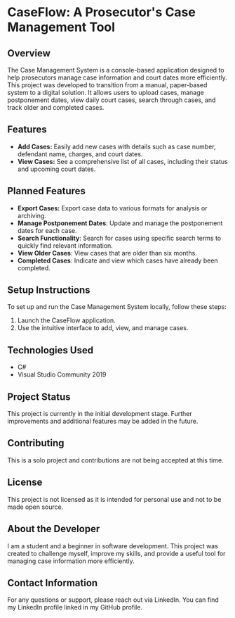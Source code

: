 # CaseFlow: A Prosecutor's Case Management Tool

## Overview
The Case Management System is a console-based application designed to help prosecutors manage case information and court dates more efficiently. This project was developed to transition from a manual, paper-based system to a digital solution. It allows users to upload cases, manage postponement dates, view daily court cases, search through cases, and track older and completed cases.

## Features
- **Add Cases:** Easily add new cases with details such as case number, defendant name, charges, and court dates.
- **View Cases:** See a comprehensive list of all cases, including their status and upcoming court dates.

## Planned Features
- **Export Cases:** Export case data to various formats for analysis or archiving.
- **Manage Postponement Dates**: Update and manage the postponement dates for each case.
- **Search Functionality**: Search for cases using specific search terms to quickly find relevant information.
- **View Older Cases**: View cases that are older than six months.
- **Completed Cases**: Indicate and view which cases have already been completed.

## Setup Instructions
To set up and run the Case Management System locally, follow these steps:

1. Launch the CaseFlow application.
2. Use the intuitive interface to add, view, and manage cases.

## Technologies Used
- C#
- Visual Studio Community 2019

## Project Status
This project is currently in the initial development stage. Further improvements and additional features may be added in the future.

## Contributing
This is a solo project and contributions are not being accepted at this time.

## License
This project is not licensed as it is intended for personal use and not to be made open source.

## About the Developer
I am a student and a beginner in software development. This project was created to challenge myself, improve my skills, and provide a useful tool for managing case information more efficiently.

## Contact Information
For any questions or support, please reach out via LinkedIn. You can find my LinkedIn profile linked in my GitHub profile.


